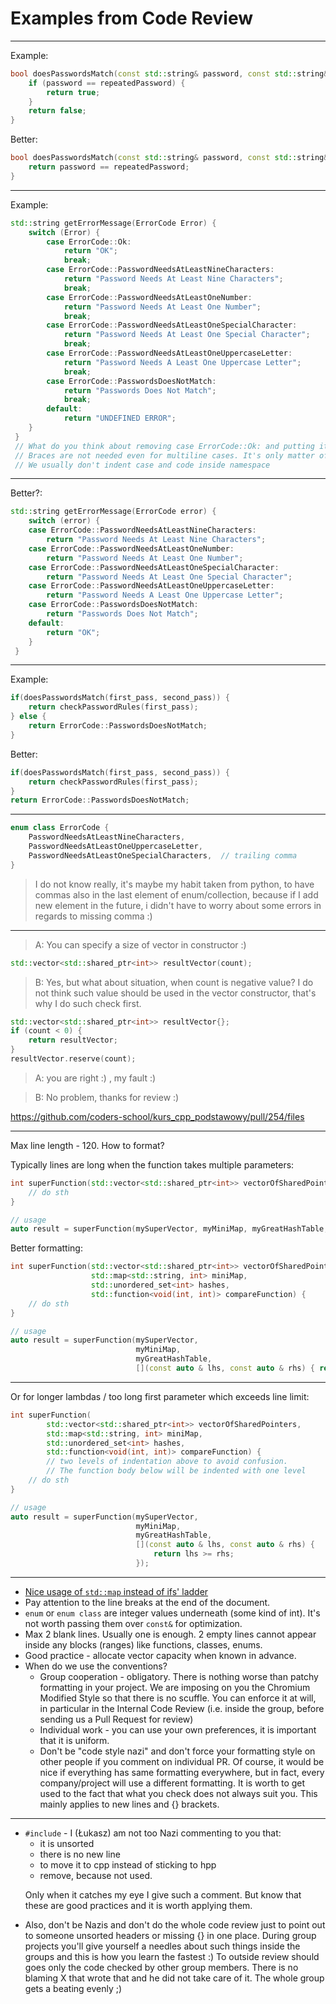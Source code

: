 <!-- .slide: data-background="#111111" -->

# Examples from Code Review

___
<!-- .slide: style="font-size: 0.9em" -->

Example:

```cpp
bool doesPasswordsMatch(const std::string& password, const std::string& repeatedPassword) {
    if (password == repeatedPassword) {
        return true;
    }
    return false;
}
```

Better:
<!-- .element: class="fragment fade-in" -->

```cpp
bool doesPasswordsMatch(const std::string& password, const std::string& repeatedPassword) {
    return password == repeatedPassword;
}
```
<!-- .element: class="fragment fade-in" -->

___
<!-- .slide: style="font-size: 0.9em" -->

Example:

```cpp
std::string getErrorMessage(ErrorCode Error) {
    switch (Error) {
        case ErrorCode::Ok:
            return "OK";
            break;
        case ErrorCode::PasswordNeedsAtLeastNineCharacters:
            return "Password Needs At Least Nine Characters";
            break;
        case ErrorCode::PasswordNeedsAtLeastOneNumber:
            return "Password Needs At Least One Number";
            break;
        case ErrorCode::PasswordNeedsAtLeastOneSpecialCharacter:
            return "Password Needs At Least One Special Character";
            break;
        case ErrorCode::PasswordNeedsAtLeastOneUppercaseLetter:
            return "Password Needs A Least One Uppercase Letter";
            break;
        case ErrorCode::PasswordsDoesNotMatch:
            return "Passwords Does Not Match";
            break;
        default:
            return "UNDEFINED ERROR";
    }
 }
 // What do you think about removing case ErrorCode::Ok: and putting it in default?
 // Braces are not needed even for multiline cases. It's only matter of convention if you should apply them or not. They don't provide additional safety.
 // We usually don't indent case and code inside namespace
```

___

Better?:

```cpp
std::string getErrorMessage(ErrorCode error) {
    switch (error) {
    case ErrorCode::PasswordNeedsAtLeastNineCharacters:
        return "Password Needs At Least Nine Characters";
    case ErrorCode::PasswordNeedsAtLeastOneNumber:
        return "Password Needs At Least One Number";
    case ErrorCode::PasswordNeedsAtLeastOneSpecialCharacter:
        return "Password Needs At Least One Special Character";
    case ErrorCode::PasswordNeedsAtLeastOneUppercaseLetter:
        return "Password Needs A Least One Uppercase Letter";
    case ErrorCode::PasswordsDoesNotMatch:
        return "Passwords Does Not Match";
    default:
        return "OK";
    }
 }
```

___

Example:

```cpp
if(doesPasswordsMatch(first_pass, second_pass)) {
    return checkPasswordRules(first_pass);
} else {
    return ErrorCode::PasswordsDoesNotMatch;
}
```

Better:
<!-- .element: class="fragment fade-in" -->

```cpp
if(doesPasswordsMatch(first_pass, second_pass)) {
    return checkPasswordRules(first_pass);
}
return ErrorCode::PasswordsDoesNotMatch;
```
<!-- .element: class="fragment fade-in" -->

___

```cpp
enum class ErrorCode {
    PasswordNeedsAtLeastNineCharacters,
    PasswordNeedsAtLeastOneUppercaseLetter,
    PasswordNeedsAtLeastOneSpecialCharacters,  // trailing comma
}
```

> I do not know really, it's maybe my habit taken from python, to have commas also in the last element of enum/collection, because if I add new element in the future, i didn't have to worry about some errors in regards to missing comma :)

___
<!-- .slide: style="font-size: 0.75em" -->

> A: You can specify a size of vector in constructor :)

```cpp
std::vector<std::shared_ptr<int>> resultVector(count);
```

> B: Yes, but what about situation, when count is negative value? I do not think such value should be used in the vector constructor, that's why I do such check first.
<!-- .element: class="fragment fade-in" -->

```cpp
std::vector<std::shared_ptr<int>> resultVector{};
if (count < 0) {
    return resultVector;
}
resultVector.reserve(count);
```
<!-- .element: class="fragment fade-in" -->

> A: you are right :) , my fault :)
<!-- .element: class="fragment fade-in" -->

> B: No problem, thanks for review :)
<!-- .element: class="fragment fade-in" -->

https://github.com/coders-school/kurs_cpp_podstawowy/pull/254/files
<!-- .element: class="fragment fade-in" -->

___
<!-- .slide: style="font-size: 0.85em" -->

Max line length - 120. How to format?

Typically lines are long when the function takes multiple parameters:
<!-- .element: class="fragment fade-in" -->

```cpp
int superFunction(std::vector<std::shared_ptr<int>> vectorOfSharedPointers, std::map<std::string, int> miniMap, std::unordered_set<int> hashes, std::function<void(int, int)> compareFunction) {
    // do sth
}

// usage
auto result = superFunction(mySuperVector, myMiniMap, myGreatHashTable, [](const auto & lhs, const auto & rhs) { return lhs >= rhs;})
```
<!-- .element: class="fragment fade-in" -->

Better formatting:
<!-- .element: class="fragment fade-in" -->

```cpp
int superFunction(std::vector<std::shared_ptr<int>> vectorOfSharedPointers,
                  std::map<std::string, int> miniMap,
                  std::unordered_set<int> hashes,
                  std::function<void(int, int)> compareFunction) {
    // do sth
}

// usage
auto result = superFunction(mySuperVector,
                            myMiniMap,
                            myGreatHashTable,
                            [](const auto & lhs, const auto & rhs) { return lhs >= rhs;});
```
<!-- .element: class="fragment fade-in" -->

___

Or for longer lambdas / too long first parameter which exceeds line limit:

```cpp
int superFunction(
        std::vector<std::shared_ptr<int>> vectorOfSharedPointers,
        std::map<std::string, int> miniMap,
        std::unordered_set<int> hashes,
        std::function<void(int, int)> compareFunction) {
        // two levels of indentation above to avoid confusion.
        // The function body below will be indented with one level
    // do sth
}

// usage
auto result = superFunction(mySuperVector,
                            myMiniMap,
                            myGreatHashTable,
                            [](const auto & lhs, const auto & rhs) {
                                return lhs >= rhs;
                            });
```
<!-- .element: class="fragment fade-in" -->

___

* <!-- .element: class="fragment fade-in" --> <a href="https://github.com/coders-school/kurs_cpp_podstawowy/pull/252/files">Nice usage of <code>std::map</code> instead of ifs' ladder</a>
* <!-- .element: class="fragment fade-in" --> Pay attention to the line breaks at the end of the document.
* <!-- .element: class="fragment fade-in" --> <code>enum</code> or <code>enum class</code> are integer values ​​underneath (some kind of int). It's not worth passing them over <code>const&</code> for optimization.
* <!-- .element: class="fragment fade-in" -->  Max 2 blank lines. Usually one is enough. 2 empty lines cannot appear inside any blocks (ranges) like functions, classes, enums.
* <!-- .element: class="fragment fade-in" -->  Good practice - allocate vector capacity when known in advance.
* <!-- .element: class="fragment fade-in" -->  When do we use the conventions?
  * <!-- .element: class="fragment fade-in" -->  Group cooperation - obligatory. There is nothing worse than patchy formatting in your project. We are imposing on you the Chromium Modified Style so that there is no scuffle. You can enforce it at will, in particular in the Internal Code Review (i.e. inside the group, before sending us a Pull Request for review)
  * <!-- .element: class="fragment fade-in" -->  Individual work - you can use your own preferences, it is important that it is uniform.
  * <!-- .element: class="fragment fade-in" --> Don't be "code style nazi" and don't force your formatting style on other people if you comment on individual PR. Of course, it would be nice if everything has same formatting everywhere, but in fact, every company/project will use a different formatting. It is worth to get used to the fact that what you check does not always suit you. This mainly applies to new lines and {} brackets. 

___

* <!-- .element: class="fragment fade-in" --> <code>#include</code> - I (Łukasz) am not too Nazi commenting to you that:
  * <!-- .element: class="fragment fade-in" --> it is unsorted
  * <!-- .element: class="fragment fade-in" --> there is no new line
  * <!-- .element: class="fragment fade-in" --> to move it to cpp instead of sticking to hpp
  * <!-- .element: class="fragment fade-in" --> remove, because not used.
  
  Only when it catches my eye I give such a comment. But know that these are good practices and it is worth applying them.
  <!-- .element: class="fragment fade-in" -->

* <!-- .element: class="fragment fade-in" --> Also, don't be Nazis and don't do the whole code review just to point out to someone unsorted headers or missing {} in one place. During group projects you'll give yourself a needles about such things inside the groups and this is how you learn the fastest :) To outside review should goes only the code checked by other group members. There is no blaming X that wrote that and he did not take care of it. The whole group gets a beating evenly ;)
